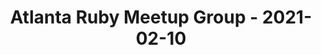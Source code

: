 ---
layout: post
title: Atlanta Ruby Meetup Group - 2021-02-10
datetime: '2021-02-10T18:30:00-05:00'
name: Atlanta Ruby Meetup Group
external_url: https://www.meetup.com/atlantaruby/events/275347792/
online_event: true
year_month: 2021-02
---